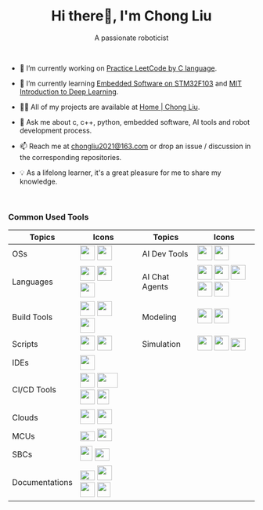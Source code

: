 <h1 align="center">Hi there👋, I'm Chong Liu</h1>
<p align="center">A passionate roboticist</p>

<br>

- 🔭 I’m currently working on [Practice LeetCode by C language](https://github.com/ImChong/Practice_LeetCode_C).

- 🌱 I’m currently learning [Embedded Software on STM32F103](https://github.com/ImChong/Practice_Embedfire_Stm32f103) and [MIT Introduction to Deep Learning](https://www.youtube.com/watch?v=QDX-1M5Nj7s&list=PLtBw6njQRU-rwp5__7C0oIVt26ZgjG9NI).

- 👨‍💻 All of my projects are available at [Home | Chong Liu](https://chongliu.notion.site/chongliu/Home-Chong-Liu-0b1322f796a4448eae47f8772d130ade).

- 💬 Ask me about c, c++, python, embedded software, AI tools and robot development process.

- 📫 Reach me at <chongliu2021@163.com> or drop an issue / discussion in the corresponding repositories.

- 💡 As a lifelong learner, it's a great pleasure for me to share my knowledge.

<br>

### Common Used Tools

<!-- | Modules | Icons |
| ----------- | ------- |
| OSs | <a href="https://www.microsoft.com/software-download/windows11"><img src="https://upload.wikimedia.org/wikipedia/commons/thumb/2/25/Microsoft_icon.svg/512px-Microsoft_icon.svg.png?20220610071042" width="30" height="30"/></a> <a href="https://ubuntu.com/"><img src="https://upload.wikimedia.org/wikipedia/commons/thumb/a/ab/Logo-ubuntu_cof-orange-hex.svg/285px-Logo-ubuntu_cof-orange-hex.svg.png?20130511162351" width="30" height="30"/></a> |
| Languages | <a href="https://www.geeksforgeeks.org/c-programming-language/?ref=shm"><img src="https://upload.wikimedia.org/wikipedia/commons/1/18/C_Programming_Language.svg" width="30" height="30"/></a> <a href="https://www.geeksforgeeks.org/c-plus-plus/?ref=shm"><img src="https://upload.wikimedia.org/wikipedia/commons/3/32/C%2B%2B_logo.png" width="30" height="30"/></a> <a href="https://www.python.org"><img src="https://upload.wikimedia.org/wikipedia/commons/thumb/c/c3/Python-logo-notext.svg/115px-Python-logo-notext.svg.png" width="30" height="30"/></a> |
| Build Tools | <a href="https://gcc.gnu.org/"><img src="https://upload.wikimedia.org/wikipedia/commons/thumb/a/af/GNU_Compiler_Collection_logo.svg/508px-GNU_Compiler_Collection_logo.svg.png" width="30" height="30"/></a> <a href="https://cmake.org/"><img src="https://upload.wikimedia.org/wikipedia/commons/thumb/1/13/Cmake.svg/64px-Cmake.svg.png" width="30" height="30"/></a> <a href="https://www.ros.org/"><img src="https://upload.wikimedia.org/wikipedia/commons/thumb/1/15/Robot_Operating_System_logo.svg/600px-Robot_Operating_System_logo.svg.png?20170325195234" width="30" height="30"/></a> |
| Scripts | <a href="https://www.gnu.org/software/bash/"><img src="https://upload.wikimedia.org/wikipedia/commons/thumb/4/4b/Bash_Logo_Colored.svg/512px-Bash_Logo_Colored.svg.png?20180723054350" width="30" height="30"/></a> <a href="https://www.tutorialspoint.com/batch_script/batch_script_files.htm"><img src="https://upload.wikimedia.org/wikipedia/en/thumb/7/7c/Batch_file_icon.png/64px-Batch_file_icon.png" width="30" height="30"/></a> |
| IDEs | <a href="https://code.visualstudio.com/"><img src="https://upload.wikimedia.org/wikipedia/commons/9/9a/Visual_Studio_Code_1.35_icon.svg" width="30" height="30"/></a> |
| CI/CD Tools | <a href="https://github.com/features/actions"><img src="https://avatars.githubusercontent.com/u/44036562?s=200&v=4" width="30" height="30"/></a> <a href="https://www.docker.com/"><img src="https://upload.wikimedia.org/wikipedia/commons/e/ea/Docker_%28container_engine%29_logo_%28cropped%29.png" width="42" height="30"/></a> <a href="https://kubernetes.io/"><img src="https://upload.wikimedia.org/wikipedia/commons/thumb/3/39/Kubernetes_logo_without_workmark.svg/617px-Kubernetes_logo_without_workmark.svg.png" width="30" height="30"/></a> <a href="https://www.jenkins.io/"><img src="https://upload.wikimedia.org/wikipedia/commons/thumb/e/e9/Jenkins_logo.svg/226px-Jenkins_logo.svg.png?20120629215426" width="24" height="30"/></a> |
| Clouds | <a href="https://colab.google/"><img src="https://rebornix.gallerycdn.vsassets.io/extensions/rebornix/colab-keymap/0.0.4/1629407708519/Microsoft.VisualStudio.Services.Icons.Default" width="30" height="30"/></a> <a href="https://cloud.google.com/"><img src="https://upload.wikimedia.org/wikipedia/commons/thumb/0/01/Google-cloud-platform.svg/512px-Google-cloud-platform.svg.png?20200213184934" width="30" height="30"/></a> |
| MCUs | <a href="https://www.st.com/content/st_com/en.html"><img src="https://upload.wikimedia.org/wikipedia/commons/thumb/1/17/STMicroelectronics-Logo.svg/744px-STMicroelectronics-Logo.svg.png?20150525101621" width="30" height="20"/></a> <a href="https://www.arduino.cc/"><img src="https://upload.wikimedia.org/wikipedia/commons/thumb/e/e0/ArduinoLogo_%C2%AE.svg/512px-ArduinoLogo_%C2%AE.svg.png?20171130102122" width="30" height="25"/></a> |
| SBCs | <a href="https://www.raspberrypi.com/"><img src="https://upload.wikimedia.org/wikipedia/en/thumb/c/cb/Raspberry_Pi_Logo.svg/100px-Raspberry_Pi_Logo.svg.png" width="25" height="30"/></a> <a href="https://developer.nvidia.com/embedded/jetson-nano-developer-kit"><img src="https://upload.wikimedia.org/wikipedia/sco/thumb/2/21/Nvidia_logo.svg/351px-Nvidia_logo.svg.png?20150924223142" width="30" height="25"/></a> |
| Documentations | <a href="https://www.markdownguide.org/"><img src="https://upload.wikimedia.org/wikipedia/commons/thumb/4/48/Markdown-mark.svg/208px-Markdown-mark.svg.png" width="30" height="20"/></a> <a href="https://typora.io/"><img src="https://typora.io/img/icon_256x256.png" width="30" height="30"/></a> <a href="https://www.notion.so/"><img src="https://upload.wikimedia.org/wikipedia/commons/thumb/e/e9/Notion-logo.svg/100px-Notion-logo.svg.png" width="30" height="30"/></a> <a href="https://jupyter.org/"><img src="https://upload.wikimedia.org/wikipedia/commons/thumb/3/38/Jupyter_logo.svg/44px-Jupyter_logo.svg.png" width="27" height="30"/></a> |
| AI Dev Tools | <a href="https://www.tensorflow.org/"><img src="https://upload.wikimedia.org/wikipedia/commons/2/2d/Tensorflow_logo.svg" width="30" height="30"/></a> <a href="https://pytorch.org/"><img src="https://upload.wikimedia.org/wikipedia/commons/1/10/PyTorch_logo_icon.svg" width="30" height="30"/></a> |
| AI Chat Agents | <a href="https://github.com/features/copilot"><img src="https://github.gallerycdn.vsassets.io/extensions/github/copilot/1.139.579/1701447163839/Microsoft.VisualStudio.Services.Icons.Default" width="30" height="30"/></a> <a href="https://chat.openai.com/"><img src="https://uxwing.com/wp-content/themes/uxwing/download/brands-and-social-media/chatgpt-icon.png" width="30" height="30"/></a> <a href="https://claude.ai/login?returnTo=%2F"><img src="https://uxwing.com/wp-content/themes/uxwing/download/brands-and-social-media/claude-ai-icon.png" width="30" height="30"/></a> <a href="https://bard.google.com/"><img src="https://uxwing.com/wp-content/themes/uxwing/download/brands-and-social-media/google-bard-icon.png" width="30" height="30"/></a> <a href="https://grok.x.ai/"><img src="https://x.ai/inverse_xai_logo_5.svg" width="30" height="30"/></a> |
| Modeling | <a href="https://www.autodesk.com/"><img src="https://seeklogo.com/images/A/autodesk-fusion-360-logo-7F72A76397-seeklogo.com.png" width="30" height="30"/></a> <a href="https://www.blender.org/"><img src="https://upload.wikimedia.org/wikipedia/commons/0/0c/Blender_logo_no_text.svg" width="30" height="30"/></a> |
| Simulation | <a href="https://pybullet.org/wordpress/"><img src="https://encrypted-tbn0.gstatic.com/images?q=tbn:ANd9GcR5NpkRaOdbkRTSxTdObPRDlqF32X65IXFROijo1Fwic_mIh9sgBIv7oEipaKT2FYFXe3g&usqp=CAU" width="30" height="30"/></a> <a href="https://gazebosim.org/home"><img src="https://upload.wikimedia.org/wikipedia/en/5/5e/Gazebo_logo_without_text.svg" width="30" height="30"/></a> <a href="https://developer.nvidia.com/isaac-sim"><img src="https://upload.wikimedia.org/wikipedia/sco/thumb/2/21/Nvidia_logo.svg/351px-Nvidia_logo.svg.png?20150924223142" width="30" height="25"/></a> | -->

| Topics | Icons | | Topics | Icons |
| - | - | - | - | - |
| OSs | <a href="https://www.microsoft.com/software-download/windows11"><img src="https://upload.wikimedia.org/wikipedia/commons/thumb/2/25/Microsoft_icon.svg/512px-Microsoft_icon.svg.png?20220610071042" width="30" height="30"/></a> <a href="https://ubuntu.com/"><img src="https://upload.wikimedia.org/wikipedia/commons/thumb/a/ab/Logo-ubuntu_cof-orange-hex.svg/285px-Logo-ubuntu_cof-orange-hex.svg.png?20130511162351" width="30" height="30"/></a> | | AI Dev Tools | <a href="https://www.tensorflow.org/"><img src="https://upload.wikimedia.org/wikipedia/commons/2/2d/Tensorflow_logo.svg" width="30" height="30"/></a> <a href="https://pytorch.org/"><img src="https://upload.wikimedia.org/wikipedia/commons/1/10/PyTorch_logo_icon.svg" width="30" height="30"/></a> |
| Languages | <a href="https://www.geeksforgeeks.org/c-programming-language/?ref=shm"><img src="https://upload.wikimedia.org/wikipedia/commons/1/18/C_Programming_Language.svg" width="30" height="30"/></a> <a href="https://www.geeksforgeeks.org/c-plus-plus/?ref=shm"><img src="https://upload.wikimedia.org/wikipedia/commons/3/32/C%2B%2B_logo.png" width="30" height="30"/></a> <a href="https://www.python.org"><img src="https://upload.wikimedia.org/wikipedia/commons/thumb/c/c3/Python-logo-notext.svg/115px-Python-logo-notext.svg.png" width="30" height="30"/></a> | | AI Chat Agents | <a href="https://github.com/features/copilot"><img src="https://github.gallerycdn.vsassets.io/extensions/github/copilot/1.139.579/1701447163839/Microsoft.VisualStudio.Services.Icons.Default" width="30" height="30"/></a> <a href="https://chat.openai.com/"><img src="https://uxwing.com/wp-content/themes/uxwing/download/brands-and-social-media/chatgpt-icon.png" width="30" height="30"/></a> <a href="https://claude.ai/login?returnTo=%2F"><img src="https://uxwing.com/wp-content/themes/uxwing/download/brands-and-social-media/claude-ai-icon.png" width="30" height="30"/></a> <a href="https://bard.google.com/"><img src="https://uxwing.com/wp-content/themes/uxwing/download/brands-and-social-media/google-bard-icon.png" width="30" height="30"/></a> <a href="https://grok.x.ai/"><img src="https://x.ai/inverse_xai_logo_5.svg" width="30" height="30"/></a> |
| Build Tools | <a href="https://gcc.gnu.org/"><img src="https://upload.wikimedia.org/wikipedia/commons/thumb/a/af/GNU_Compiler_Collection_logo.svg/508px-GNU_Compiler_Collection_logo.svg.png" width="30" height="30"/></a> <a href="https://cmake.org/"><img src="https://upload.wikimedia.org/wikipedia/commons/thumb/1/13/Cmake.svg/64px-Cmake.svg.png" width="30" height="30"/></a> <a href="https://www.ros.org/"><img src="https://upload.wikimedia.org/wikipedia/commons/thumb/1/15/Robot_Operating_System_logo.svg/600px-Robot_Operating_System_logo.svg.png?20170325195234" width="30" height="30"/></a> | | Modeling | <a href="https://www.autodesk.com/"><img src="https://seeklogo.com/images/A/autodesk-fusion-360-logo-7F72A76397-seeklogo.com.png" width="30" height="30"/></a> <a href="https://www.blender.org/"><img src="https://upload.wikimedia.org/wikipedia/commons/0/0c/Blender_logo_no_text.svg" width="30" height="30"/></a> |
| Scripts | <a href="https://www.gnu.org/software/bash/"><img src="https://upload.wikimedia.org/wikipedia/commons/thumb/4/4b/Bash_Logo_Colored.svg/512px-Bash_Logo_Colored.svg.png?20180723054350" width="30" height="30"/></a> <a href="https://www.tutorialspoint.com/batch_script/batch_script_files.htm"><img src="https://upload.wikimedia.org/wikipedia/en/thumb/7/7c/Batch_file_icon.png/64px-Batch_file_icon.png" width="30" height="30"/></a> | | Simulation | <a href="https://pybullet.org/wordpress/"><img src="https://encrypted-tbn0.gstatic.com/images?q=tbn:ANd9GcR5NpkRaOdbkRTSxTdObPRDlqF32X65IXFROijo1Fwic_mIh9sgBIv7oEipaKT2FYFXe3g&usqp=CAU" width="30" height="30"/></a> <a href="https://gazebosim.org/home"><img src="https://upload.wikimedia.org/wikipedia/en/5/5e/Gazebo_logo_without_text.svg" width="30" height="30"/></a> <a href="https://developer.nvidia.com/isaac-sim"><img src="https://upload.wikimedia.org/wikipedia/sco/thumb/2/21/Nvidia_logo.svg/351px-Nvidia_logo.svg.png?20150924223142" width="30" height="25"/></a> |
| IDEs | <a href="https://code.visualstudio.com/"><img src="https://upload.wikimedia.org/wikipedia/commons/9/9a/Visual_Studio_Code_1.35_icon.svg" width="30" height="30"/></a> |
| CI/CD Tools | <a href="https://github.com/features/actions"><img src="https://avatars.githubusercontent.com/u/44036562?s=200&v=4" width="30" height="30"/></a> <a href="https://www.docker.com/"><img src="https://upload.wikimedia.org/wikipedia/commons/e/ea/Docker_%28container_engine%29_logo_%28cropped%29.png" width="42" height="30"/></a> <a href="https://kubernetes.io/"><img src="https://upload.wikimedia.org/wikipedia/commons/thumb/3/39/Kubernetes_logo_without_workmark.svg/617px-Kubernetes_logo_without_workmark.svg.png" width="30" height="30"/></a> <a href="https://www.jenkins.io/"><img src="https://upload.wikimedia.org/wikipedia/commons/thumb/e/e9/Jenkins_logo.svg/226px-Jenkins_logo.svg.png?20120629215426" width="24" height="30"/></a> |
| Clouds | <a href="https://colab.google/"><img src="https://rebornix.gallerycdn.vsassets.io/extensions/rebornix/colab-keymap/0.0.4/1629407708519/Microsoft.VisualStudio.Services.Icons.Default" width="30" height="30"/></a> <a href="https://cloud.google.com/"><img src="https://upload.wikimedia.org/wikipedia/commons/thumb/0/01/Google-cloud-platform.svg/512px-Google-cloud-platform.svg.png?20200213184934" width="30" height="30"/></a> |
| MCUs | <a href="https://www.st.com/content/st_com/en.html"><img src="https://upload.wikimedia.org/wikipedia/commons/thumb/1/17/STMicroelectronics-Logo.svg/744px-STMicroelectronics-Logo.svg.png?20150525101621" width="30" height="20"/></a> <a href="https://www.arduino.cc/"><img src="https://upload.wikimedia.org/wikipedia/commons/thumb/e/e0/ArduinoLogo_%C2%AE.svg/512px-ArduinoLogo_%C2%AE.svg.png?20171130102122" width="30" height="25"/></a> |
| SBCs | <a href="https://www.raspberrypi.com/"><img src="https://upload.wikimedia.org/wikipedia/en/thumb/c/cb/Raspberry_Pi_Logo.svg/100px-Raspberry_Pi_Logo.svg.png" width="25" height="30"/></a> <a href="https://developer.nvidia.com/embedded/jetson-nano-developer-kit"><img src="https://upload.wikimedia.org/wikipedia/sco/thumb/2/21/Nvidia_logo.svg/351px-Nvidia_logo.svg.png?20150924223142" width="30" height="25"/></a> |
| Documentations | <a href="https://www.markdownguide.org/"><img src="https://upload.wikimedia.org/wikipedia/commons/thumb/4/48/Markdown-mark.svg/208px-Markdown-mark.svg.png" width="30" height="20"/></a> <a href="https://typora.io/"><img src="https://typora.io/img/icon_256x256.png" width="30" height="30"/></a> <a href="https://www.notion.so/"><img src="https://upload.wikimedia.org/wikipedia/commons/thumb/e/e9/Notion-logo.svg/100px-Notion-logo.svg.png" width="30" height="30"/></a> <a href="https://jupyter.org/"><img src="https://upload.wikimedia.org/wikipedia/commons/thumb/3/38/Jupyter_logo.svg/44px-Jupyter_logo.svg.png" width="27" height="30"/></a> |





